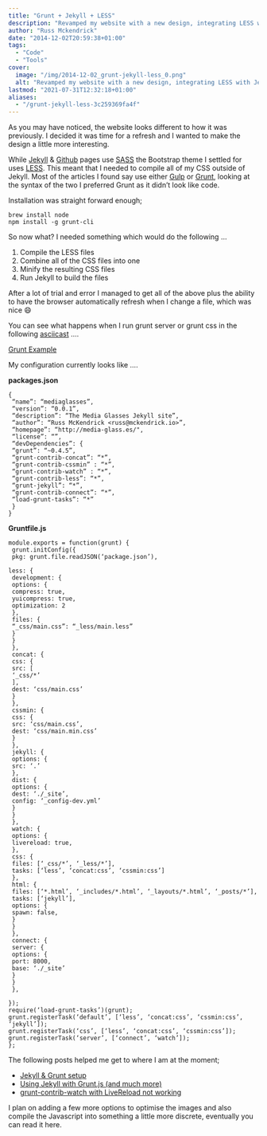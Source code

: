 ```yaml
---
title: "Grunt + Jekyll + LESS"
description: "Revamped my website with a new design, integrating LESS with Jekyll via Grunt for a more efficient and automated workflow."
author: "Russ Mckendrick"
date: "2014-12-02T20:59:38+01:00"
tags:
  - "Code"
  - "Tools"
cover:
  image: "/img/2014-12-02_grunt-jekyll-less_0.png"
  alt: "Revamped my website with a new design, integrating LESS with Jekyll via Grunt for a more efficient and automated workflow."
lastmod: "2021-07-31T12:32:18+01:00"
aliases:
  - "/grunt-jekyll-less-3c259369fa4f"
---
```


As you may have noticed, the website looks different to how it was previously. I decided it was time for a refresh and I wanted to make the design a little more interesting.

While [Jekyll](http://jekyllrb.com) & [Github](https://pages.github.com) pages use [SASS](http://sass-lang.com) the Bootstrap theme I settled for uses [LESS](http://lesscss.org). This meant that I needed to compile all of my CSS outside of Jekyll. Most of the articles I found say use either [Gulp](http://gulpjs.com) or [Grunt](http://gruntjs.com), looking at the syntax of the two I preferred Grunt as it didn’t look like code.

Installation was straight forward enough;

```
brew install node
npm install -g grunt-cli
```

So now what? I needed something which would do the following …

1. Compile the LESS files
2. Combine all of the CSS files into one
3. Minify the resulting CSS files
4. Run Jekyll to build the files

After a lot of trial and error I managed to get all of the above plus the ability to have the browser automatically refresh when I change a file, which was nice :smile:

You can see what happens when I run grunt server or grunt css in the following [asciicast](https://asciinema.org/a/14389) ….

[Grunt Example](https://asciinema.org/a/14389 "https://asciinema.org/a/14389")

My configuration currently looks like ….

**packages.json**

```
{
 “name”: “mediaglasses”,
 “version”: “0.0.1”,
 “description”: “The Media Glasses Jekyll site”,
 “author”: “Russ McKendrick <russ@mckendrick.io>”,
 “homepage”: “http://media-glass.es/",
 “license”: “”,
 “devDependencies”: {
 “grunt”: “~0.4.5”,
 “grunt-contrib-concat”: “*”,
 “grunt-contrib-cssmin” : “*”,
 “grunt-contrib-watch” : “*”,
 “grunt-contrib-less”: “*”,
 “grunt-jekyll”: “*”,
 “grunt-contrib-connect”: “*”,
 “load-grunt-tasks”: “*”
 }
}
```

**Gruntfile.js**

```
module.exports = function(grunt) {
 grunt.initConfig({
 pkg: grunt.file.readJSON(‘package.json’),

less: {
 development: {
 options: {
 compress: true,
 yuicompress: true,
 optimization: 2
 },
 files: {
 “_css/main.css”: “_less/main.less”
 }
 }
 }, 
 concat: {
 css: {
 src: [
 ‘_css/*’
 ],
 dest: ‘css/main.css’
 }
 },
 cssmin: {
 css: {
 src: ‘css/main.css’,
 dest: ‘css/main.min.css’
 }
 },
 jekyll: {
 options: { 
 src: ‘.’
 },
 dist: {
 options: {
 dest: ‘./_site’,
 config: ‘_config-dev.yml’
 }
 }
 },
 watch: {
 options: {
 livereload: true,
 },
 css: {
 files: [‘_css/*’, ‘_less/*’],
 tasks: [‘less’, ‘concat:css’, ‘cssmin:css’]
 },
 html: {
 files: [‘*.html’, ‘_includes/*.html’, ‘_layouts/*.html’, ‘_posts/*’],
 tasks: [‘jekyll’],
 options: {
 spawn: false,
 }
 }
 },
 connect: {
 server: {
 options: {
 port: 8000,
 base: ‘./_site’
 }
 }
 },

});
require(‘load-grunt-tasks’)(grunt);
grunt.registerTask(‘default’, [‘less’, ‘concat:css’, ‘cssmin:css’, ‘jekyll’]);
grunt.registerTask(‘css’, [‘less’, ‘concat:css’, ‘cssmin:css’]);
grunt.registerTask(‘server’, [‘connect’, ‘watch’]);
};
```

The following posts helped me get to where I am at the moment;

- [Jekyll & Grunt setup](http://thomascys.be/jekyll-grunt-setup/)
- [Using Jekyll with Grunt.js (and much more)](http://blog.seanevd.com/using-jekyll-with-grunt-js/)
- [grunt-contrib-watch with LiveReload not working](http://stackoverflow.com/questions/20120412/grunt-contrib-watch-with-livereload-not-working)

I plan on adding a few more options to optimise the images and also compile the Javascript into something a little more discrete, eventually you can read it here.
